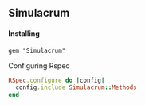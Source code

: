 ## Simulacrum

#### Installing
`gem "Simulacrum"`

Configuring Rspec

```ruby
RSpec.configure do |config|
  config.include Simulacrum::Methods
end
```
